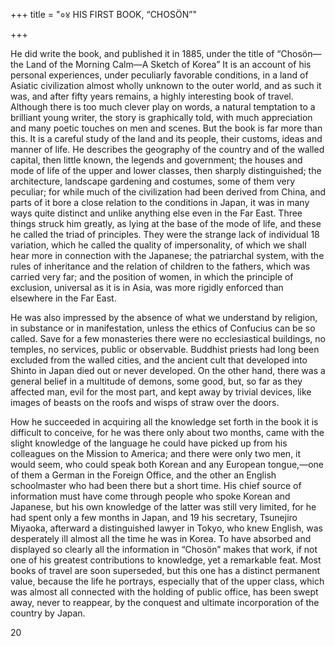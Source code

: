 +++
title = "०४ HIS FIRST BOOK, “CHOSÖN”"

+++

He did write the book, and published it in 1885, under the title of “Chosön—the Land of the Morning Calm—A Sketch of Korea” It is an account of his personal experiences, under peculiarly favorable conditions, in a land of Asiatic civilization almost wholly unknown to the outer world, and as such it was, and after fifty years remains, a highly interesting book of travel. Although there is too much clever play on words, a natural temptation to a brilliant young writer, the story is graphically told, with much appreciation and many poetic touches on men and scenes. But the book is far more than this. It is a careful study of the land and its people, their customs, ideas and manner of life. He describes the geography of the country and of the walled capital, then little known, the legends and government; the houses and mode of life of the upper and lower classes, then sharply distinguished; the architecture, landscape gardening and costumes, some of them very peculiar; for while much of the civilization had been derived from China, and parts of it bore a close relation to the conditions in Japan, it was in many ways quite distinct and unlike anything else even in the Far East. Three things struck him greatly, as lying at the base of the mode of life, and these he called the triad of principles. They were the strange lack of individual 18 variation, which he called the quality of impersonality, of which we shall hear more in connection with the Japanese; the patriarchal system, with the rules of inheritance and the relation of children to the fathers, which was carried very far; and the position of women, in which the principle of exclusion, universal as it is in Asia, was more rigidly enforced than elsewhere in the Far East.

He was also impressed by the absence of what we understand by religion, in substance or in manifestation, unless the ethics of Confucius can be so called. Save for a few monasteries there were no ecclesiastical buildings, no temples, no services, public or observable. Buddhist priests had long been excluded from the walled cities, and the ancient cult that developed into Shinto in Japan died out or never developed. On the other hand, there was a general belief in a multitude of demons, some good, but, so far as they affected man, evil for the most part, and kept away by trivial devices, like images of beasts on the roofs and wisps of straw over the doors.

How he succeeded in acquiring all the knowledge set forth in the book it is difficult to conceive, for he was there only about two months, came with the slight knowledge of the language he could have picked up from his colleagues on the Mission to America; and there were only two men, it would seem, who could speak both Korean and any European tongue,—one of them a German in the Foreign Office, and the other an English schoolmaster who had been there but a short time. His chief source of information must have come through people who spoke Korean and Japanese, but his own knowledge of the latter was still very limited, for he had spent only a few months in Japan, and 19 his secretary, Tsunejiro Miyaoka, afterward a distinguished lawyer in Tokyo, who knew English, was desperately ill almost all the time he was in Korea. To have absorbed and displayed so clearly all the information in “Chosön” makes that work, if not one of his greatest contributions to knowledge, yet a remarkable feat. Most books of travel are soon superseded, but this one has a distinct permanent value, because the life he portrays, especially that of the upper class, which was almost all connected with the holding of public office, has been swept away, never to reappear, by the conquest and ultimate incorporation of the country by Japan.

20
